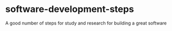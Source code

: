 # software-development-steps
A good number of steps for study and research for building a great software

